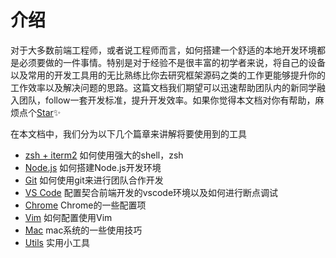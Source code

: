 # 介绍

对于大多数前端工程师，或者说工程师而言，如何搭建一个舒适的本地开发环境都是必须要做的一件事情。特别是对于经验不是很丰富的初学者来说，将自己的设备以及常用的开发工具用的无比熟练比你去研究框架源码之类的工作更能够提升你的工作效率以及解决问题的思路。这篇文档我们期望可以迅速帮助团队内的新同学融入团队，follow一套开发标准，提升开发效率。如果你觉得本文档对你有帮助，麻烦点个[Star](https://github.com/ykfe/fe-dev-playbook)✨

在本文档中，我们分为以下几个篇章来讲解将要使用到的工具

- [zsh + iterm2](./Shell.md) 如何使用强大的shell，zsh
- [Node.js](./Nodejs.md) 如何搭建Node.js开发环境
- [Git](./Git.md) 如何使用git来进行团队合作开发
- [VS Code](./VSCode.md) 配置契合前端开发的vscode环境以及如何进行断点调试
- [Chrome](./Chrome.md) Chrome的一些配置项
- [Vim](./Vim.md) 如何配置使用Vim
- [Mac](./Mac.md) mac系统的一些使用技巧
- [Utils](./Utils.md) 实用小工具

